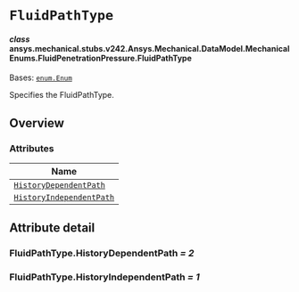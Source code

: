 # `FluidPathType`

<a id="ansys.mechanical.stubs.v242.Ansys.Mechanical.DataModel.MechanicalEnums.FluidPenetrationPressure.FluidPathType"></a>

#### *class* ansys.mechanical.stubs.v242.Ansys.Mechanical.DataModel.MechanicalEnums.FluidPenetrationPressure.FluidPathType

Bases: [`enum.Enum`](https://docs.python.org/3/library/enum.html#enum.Enum)

Specifies the FluidPathType.

<!-- !! processed by numpydoc !! -->

<a id="overview"></a>

## Overview

### Attributes

| Name |
| ------------------------------------------------------------------- |
| [`HistoryDependentPath`](#FluidPathType.HistoryDependentPath) |
| [`HistoryIndependentPath`](#FluidPathType.HistoryIndependentPath) |

<a id="attribute-detail"></a>

## Attribute detail

<a id="FluidPathType.HistoryDependentPath"></a>

### FluidPathType.HistoryDependentPath *= 2*

<a id="FluidPathType.HistoryIndependentPath"></a>

### FluidPathType.HistoryIndependentPath *= 1*


